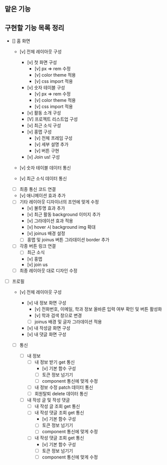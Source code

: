 ## 맡은 기능

## 구현할 기능 목록 정리

- [] 홈 화면

  - [v] 전체 레이아웃 구성

    - [v] 첫 화면 구성
      - [v] px => rem 수정
      - [v] color theme 적용
      - [v] css import 적용
    - [v] 숫자 테이블 구성
      - [v] px => rem 수정
      - [v] color theme 적용
      - [v] css import 적용
    - [v] 활동 소개 구성
    - [V] 프로젝트 리스트업 구성
    - [v] 최근 소식 구성
    - [v] 홍맵 구성
      - [v] 전체 프레임 구성
      - [v] 세부 설명 추가
      - [v] 버튼 구현
    - [v] Join us! 구성

  - [v] 숫자 테이블 데이터 통신
  - [v] 최근 소식 데이터 통신
  - [ ] 최종 통신 코드 연결

  - [v] 애니메이션 효과 추가
  - [ ] 기타 레이아웃 디자이너의 조언에 맞게 수정
    - [v] 불투명 효과 추가
    - [v] 최근 활동 background 이미지 추가
    - [v] 그라데이션 효과 적용
    - [v] hover 시 background img 확대
    - [v] joinus 배경 설정
    - [ ] 홍맵 및 joinus 버튼 그라데이션 border 추가
  - [ ] 각종 버튼 링크 연결
    - [ ] 최근 소식
    - [v] 홍맵
    - [v] join us
  - [ ] 최종 레이아웃 대로 디자인 수정

- [ ] 프로필

  - [v] 전체 레이아웃 구성

    - [v] 내 정보 화면 구성
      - [v] 전화번호, 이메일, 학과 정보 올바른 입력 여부 확인 및 버튼 활성화
      - [v] 학과 검색 창으로 변경
      - [ ] joinus 배경 및 글자 그라데이션 적용
    - [v] 내 작성글 화면 구성
    - [v] 내 댓글 화면 구성

  - [ ] 통신

    - [ ] 내 정보
      - [ ] 내 정보 받기 get 통신
        - [v] 기본 함수 구성
        - [ ] 토큰 정보 넘기기
        - [ ] component 통신에 맞게 수정
      - [ ] 내 정보 수정 patch 데이터 통신
      - [ ] 회원탈퇴 delete 데이터 통신
    - [ ] 내 작성 글 및 작성 댓글
      - [ ] 내 작성 글 조회 get 통신
      - [ ] 내 작성 댓글 조회 get 통신
        - [v] 기본 함수 구성
        - [ ] 토큰 정보 넘기기
        - [ ] component 통신에 맞게 수정
      - [ ] 내 작성 댓글 조회 get 통신
        - [v] 기본 함수 구성
        - [ ] 토큰 정보 넘기기
        - [ ] component 통신에 맞게 수정
